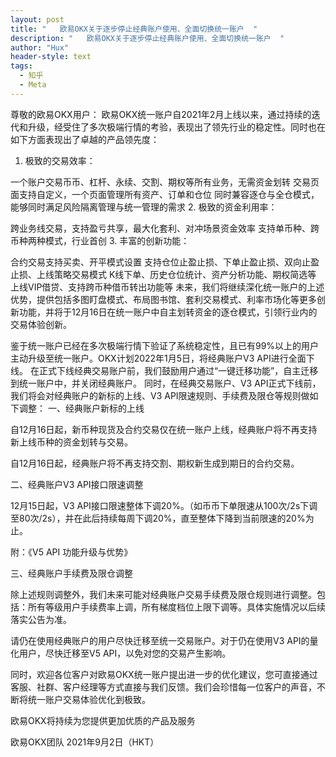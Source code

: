 ```yaml
---
layout: post
title: "   欧易OKX关于逐步停止经典账户使用、全面切换统一账户  "
description: "   欧易OKX关于逐步停止经典账户使用、全面切换统一账户  "
author: "Hux"
header-style: text
tags:
  - 知乎
  - Meta
---
```

尊敬的欧易OKX用户：
欧易OKX统一账户自2021年2月上线以来，通过持续的迭代和升级，经受住了多次极端行情的考验，表现出了领先行业的稳定性。同时也在如下方面表现出了卓越的产品领先度：

 1. 极致的交易效率：

一个账户交易币币、杠杆、永续、交割、期权等所有业务，无需资金划转
交易页面支持自定义，一个页面管理所有资产、订单和仓位
同时兼容逐仓与全仓模式，能够同时满足风险隔离管理与统一管理的需求
2. 极致的资金利用率：

跨业务线交易，支持盈亏共享，最大化套利、对冲场景资金效率
支持单币种、跨币种两种模式，行业首创
 3. 丰富的创新功能：

合约交易支持买卖、开平模式设置
支持仓位止盈止损、下单止盈止损、双向止盈止损、上线策略交易模式
K线下单、历史仓位统计、资产分析功能、期权简选等
上线VIP借贷、支持跨币种借币转出功能等
未来，我们将继续深化统一账户的上述优势，提供包括多图盯盘模式、布局图书馆、套利交易模式、利率市场化等更多创新功能，并将于12月16日在统一账户中自主划转资金的逐仓模式，引领行业内的交易体验创新。

鉴于统一账户已经在多次极端行情下验证了系统稳定性，且已有99%以上的用户主动升级至统一账户。OKX计划2022年1月5日，将经典账户V3 API进行全面下线。 在正式下线经典交易账户前，我们鼓励用户通过“一键迁移功能”，自主迁移到统一账户中，并关闭经典账户。
同时，在经典交易账户、V3 API正式下线前，我们将会对经典账户的新标的上线、V3 API限速规则、手续费及限仓等规则做如下调整：
 一、经典账户新标的上线

自12月16日起，新币种现货及合约交易仅在统一账户上线，经典账户将不再支持新上线币种的资金划转与交易。

自12月16日起，经典账户将不再支持交割、期权新生成到期日的合约交易。

 二、经典账户V3 API接口限速调整

12月15日起，V3 API接口限速整体下调20%。（如币币下单限速从100次/2s下调至80次/2s），并在此后持续每周下调20%，直至整体下降到当前限速的20%为止。

附：《V5 API 功能升级与优势》

 三、经典账户手续费及限仓调整

除上述规则调整外，我们未来可能对经典账户交易手续费及限仓规则进行调整。包括：所有等级用户手续费率上调，所有梯度档位上限下调等。具体实施情况以后续落实公告为准。

 请仍在使用经典账户的用户尽快迁移至统一交易账户。对于仍在使用V3 API的量化用户，尽快迁移至V5 API，以免对您的交易产生影响。

 同时，欢迎各位客户对欧易OKX统一账户提出进一步的优化建议，您可直接通过客服、社群、客户经理等方式直接与我们反馈。我们会珍惜每一位客户的声音，不断将统一账户交易体验优化到极致。

欧易OKX将持续为您提供更加优质的产品及服务

欧易OKX团队
2021年9月2日（HKT）
